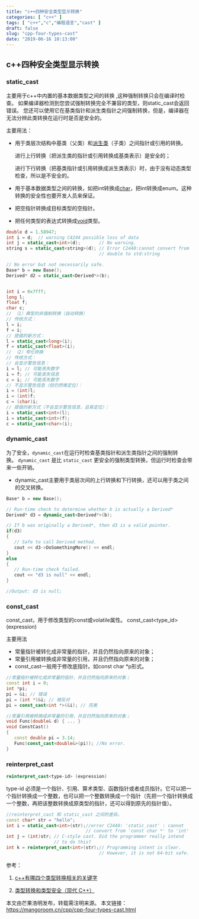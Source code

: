 ```yaml
---
title: "c++四种安全类型显示转换"
categories: [ "c++" ]
tags: [ "c++","c","编程语言","cast" ]
draft: false
slug: "cpp-four-types-cast"
date: "2019-06-16 10:13:00"
---
```


## c++四种安全类型显示转换



### static_cast



主要用于c++中内置的基本数据类型之间的转换 ,这种强制转换只会在编译时检查。 如果编译器检测到您尝试强制转换完全不兼容的类型，则static_cast会返回错误。 您还可以使用它在基类指针和派生类指针之间强制转换，但是，编译器在无法分辨此类转换在运行时是否是安全的。 

主要用法：

- 用于类层次结构中基类（父类）和[派生类](http://baike.sogou.com/lemma/ShowInnerLink.htm?lemmaId=3825458)（子类）之间指针或引用的转换。

  进行上行转换（把派生类的指针或引用转换成基类表示）是安全的；

  进行下行转换（把基类指针或引用转换成派生类表示）时，由于没有动态类型检查，所以是不安全的。

- 用于基本数据类型之间的转换，如把int转换成[char](http://baike.sogou.com/lemma/ShowInnerLink.htm?lemmaId=4836436)，把int转换成enum。这种转换的安全性也要开发人员来保证。 

- 把空指针转换成目标类型的空指针。 

- 把任何类型的表达式转换成[void](http://baike.sogou.com/lemma/ShowInnerLink.htm?lemmaId=659573)类型。

```c++
double d = 1.58947;  
int i = d;  // warning C4244 possible loss of data  
int j = static_cast<int>(d);       // No warning.  
string s = static_cast<string>(d); // Error C2440:cannot convert from  
                                   // double to std:string  

// No error but not necessarily safe.  
Base* b = new Base();  
Derived* d2 = static_cast<Derived*>(b);  


int i = 0x7fff;  
long l;  
float f;  
char c;  
// （1）典型的非强制转换（自动转换）  
// 传统方式：  
l = i;  
f = i;  
// 提倡的新方式：  
l = static_cast<long>(i);  
f = static_cast<float>(i);  
// （2）窄化转换  
// 传统方式：  
// 会显示警告信息：  
i = l; // 可能丢失数字  
i = f; // 可能丢失信息  
c = i; // 可能丢失数字  
// 不显示警告信息（但仍然难定位）：  
i = (int)l;  
i = (int)f;  
c = (char)i;  
// 提倡的新方式（不会显示警告信息，且易定位）：  
i = static_cast<int>(l);  
i = static_cast<int>(f);  
c = static_cast<char>(i);  
```



### dynamic_cast



为了安全，`dynamic_cast`在运行时检查基类指针和派生类指针之间的强制转换。 `dynamic_cast` 是比 `static_cast` 更安全的强制类型转换，但运行时检查会带来一些开销。 



- dynamic_cast主要用于类层次间的上行转换和下行转换，还可以用于类之间的交叉转换。 



```c++
Base* b = new Base();  

// Run-time check to determine whether b is actually a Derived*  
Derived* d3 = dynamic_cast<Derived*>(b);  

// If b was originally a Derived*, then d3 is a valid pointer.  
if(d3)  
{  
   // Safe to call Derived method.  
   cout << d3->DoSomethingMore() << endl;  
}  
else  
{  
   // Run-time check failed.  
   cout << "d3 is null" << endl;  
}  

//Output: d3 is null;  
```

### const_cast

const_cast，用于修改类型的const或volatile属性。 const_cast<type_id> (expression) 

主要用法

- 常量指针被转化成非常量的指针，并且仍然指向原来的对象； 
- 常量引用被转换成非常量的引用，并且仍然指向原来的对象； 
- const_cast一般用于修改底指针。如const char *p形式。 

```c++
//常量指针被转化成非常量的指针，并且仍然指向原来的对象；
const int i = 0;  
int *pi;  
pi = &i; // 错误  
pi = (int *)&i; // 被反对  
pi = const_cast<int *>(&i); // 完美 

//常量引用被转换成非常量的引用，并且仍然指向原来的对象； 
void Func(double& d) { ... }  
void ConstCast()  
{  
   const double pi = 3.14;  
   Func(const_cast<double&>(pi)); //No error.  
}  
```



### reinterpret_cast

```c++
reinterpret_cast<type-id> (expression)
```

type-id 必须是一个指针、引用、算术类型、函数指针或者成员指针。它可以把一个指针转换成一个整数，也可以把一个整数转换成一个指针（先把一个指针转换成一个整数，再把该整数转换成原类型的指针，还可以得到原先的指针值）。 

```c++
//reinterpret_cast 和 static_cast 之间的差异。
const char* str = "hello";  
int i = static_cast<int>(str);//error C2440: 'static_cast' : cannot  
                              // convert from 'const char *' to 'int'  
int j = (int)str; // C-style cast. Did the programmer really intend  
                  // to do this?  
int k = reinterpret_cast<int>(str);// Programming intent is clear.  
                                   // However, it is not 64-bit safe.  
```



参考：

1. [c++有哪四个类型转换相关的关键字](https://blog.csdn.net/weibo1230123/article/details/78713427)

2. [类型转换和类型安全（现代 C++）](https://msdn.microsoft.com/zh-cn/library/hh279667.aspx)

    

本文由芒果浩明发布，转载需注明来源。
本文链接：https://mangoroom.cn/cpp/cpp-four-types-cast.html